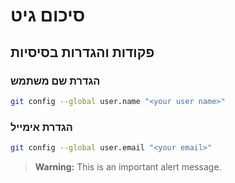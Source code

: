 # סיכום גיט
## פקודות והגדרות בסיסיות

### הגדרת שם משתמש
```sh
git config --global user.name "<your user name>"
```

### הגדרת אימייל
```sh
git config --global user.email "<your email>"
```

> **Warning:** This is an important alert message.

